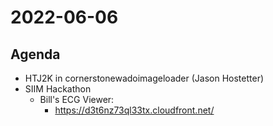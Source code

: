 # 2022-06-06

## Agenda

* HTJ2K in cornerstonewadoimageloader (Jason Hostetter)
* SIIM Hackathon
  * Bill's ECG Viewer:
    * https://d3t6nz73ql33tx.cloudfront.net/


